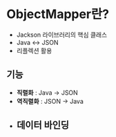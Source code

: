 # ObjectMapper란?
- Jackson 라이브러리의 핵심 클래스
- Java <-> JSON
- 리플렉션 활용
## 기능
- **직렬화** : Java -> JSON
- **역직렬화** : JSON -> Java
- **데이터 바인딩**
	- 